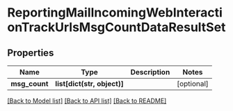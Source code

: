 # ReportingMailIncomingWebInteractionTrackUrlsMsgCountDataResultSet

## Properties
Name | Type | Description | Notes
------------ | ------------- | ------------- | -------------
**msg_count** | **list[dict(str, object)]** |  | [optional] 

[[Back to Model list]](../README.md#documentation-for-models) [[Back to API list]](../README.md#documentation-for-api-endpoints) [[Back to README]](../README.md)

